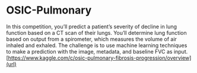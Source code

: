 # OSIC-Pulmonary

In this competition, you’ll predict a patient’s severity of decline in lung function based on a CT scan of their lungs. You’ll determine lung function based on output from a spirometer, which measures the volume of air inhaled and exhaled. The challenge is to use machine learning techniques to make a prediction with the image, metadata, and baseline FVC as input.</br>
[https://www.kaggle.com/c/osic-pulmonary-fibrosis-progression/overview](url)
